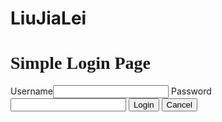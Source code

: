 # LiuJiaLei
<html>
<head>
<title>
Login page
</title>
</head>
<body>
<h1 style="font-family:Comic Sans Ms;text-align="center";font-size:20pt;
color:#00FF00;>
Simple Login Page
</h1>
<form name="login">
Username<input type="text" name="userid"/>
Password<input type="password" name="pswrd"/>
<input type="button" onclick="check(this.form)" value="Login"/>
<input type="reset" value="Cancel"/>
</form>
<script language="javascript">
function check(form)/*function to check userid & password*/
{
 /*the following code checkes whether the entered userid and password are matching*/
 if(form.userid.value == "kellyliu" && form.pswrd.value == "001227")
  {
    window.open('https://www.w3schools.com/js/tryit.asp?filename=tryjson_array_modify')/*opens the target page while Id & password matches*/
  }
 else
 {
   alert("Error Password or Username")/*displays error message*/
  }
}
</script>
</body>
</html>

